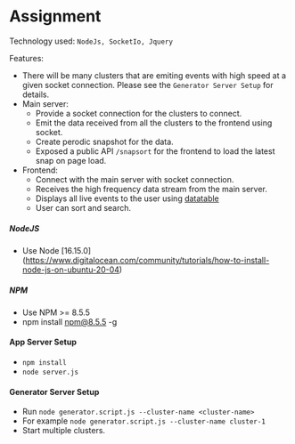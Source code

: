 # Assignment

Technology used: `NodeJs, SocketIo, Jquery`

Features:
- There will be many clusters that are emiting events with high speed at a given socket connection. Please see the `Generator Server Setup` for details.
- Main server:
  - Provide a socket connection for the clusters to connect.
  - Emit the data received from all the clusters to the frontend using socket.
  - Create perodic snapshot for the data.
  - Exposed a public API `/snapsort` for the frontend to load the latest snap on page load.
- Frontend:
  - Connect with the main server with socket connection.
  - Receives the high frequency data stream from the main server.
  - Displays all live events to the user using [datatable](https://datatables.net/)
  - User can sort and search.

##### NodeJS
  - Use Node [16.15.0] (https://www.digitalocean.com/community/tutorials/how-to-install-node-js-on-ubuntu-20-04)

##### NPM
  - Use NPM >= 8.5.5
  - npm install npm@8.5.5 -g

#### App Server Setup
  - `npm install`
  -  `node server.js`
  
#### Generator Server Setup
  - Run `node generator.script.js --cluster-name <cluster-name>`
  - For example `node generator.script.js --cluster-name cluster-1`
  - Start multiple clusters.
    